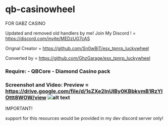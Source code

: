 # qb-casinowheel  

FOR GABZ CASINO

Updated and removed old handlers by me!
Join My Discord ! = 
https://discord.com/invite/MEDzUG7cAS

Orignal Creator =  https://github.com/Sn0wBiT/esx_tpnrp_luckywheel

Converted by =  https://github.com/GhzGarage/esx_tpnrp_luckywheel 

### Require: - QBCore - Diamond Casino pack  
### Screenshot and Video: Preview =  https://drive.google.com/file/d/1sZXe2InUlBy0KBbkvmB1RzYlOttt8WOW/view  ![alt text](https://raw.githubusercontent.com/Sn0wBiT/esx_tpnrp_luckywheel/master/20190825224811_1.jpg)


IMPORTANT!

support for this resources would be provided in my dev discord server only!
